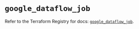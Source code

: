 # `google_dataflow_job`

Refer to the Terraform Registry for docs: [`google_dataflow_job`](https://registry.terraform.io/providers/hashicorp/google-beta/6.49.0/docs/resources/google_dataflow_job).
